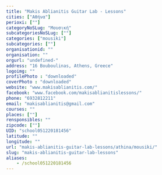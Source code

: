 ```yaml
---
title: "Makis Ablianitis Guitar Lab - Lessons"
cities: ["Αθήνα"]
perioxi: [""]
categoryNoSLug: "Μουσική"
subcategoriesNoSLug: [""]
categories: ["mousiki"]
subcategories: [""]
organisationid: ""
organisation: ""
orgurl: "undefined-"
address: "16 Bouboulinas, Athens, Greece"
logoimg: ""
profilePhoto : "downloaded"
coverPhoto : "downloaded"
website: "www.makisablianitis.com/"
facebook: "www.facebook.com/makisablianitislessons/"
phone: "6932812211"
email: "makisablianitis@gmail.com"
courses: ""
places: [""]
rensponsibles: ""
zipcode: [""]
UID: "school051220181456"
latitude: ""
longitude: ""
url: "makis-ablianitis-guitar-lab-lessons/athina/mousiki/"
slug: "makis-ablianitis-guitar-lab-lessons"
aliases:
    - /school051220181456
---
```





